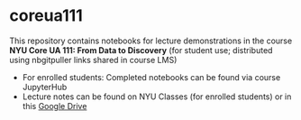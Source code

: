 # coreua111

This repository contains notebooks for lecture demonstrations in the course **NYU Core UA 111: From Data to Discovery** (for student use; distributed using nbgitpuller links shared in course LMS)

+ For enrolled students: Completed notebooks can be found via course JupyterHub
+ Lecture notes can be found on NYU Classes (for enrolled students) or in this [Google Drive](https://drive.google.com/drive/folders/1-YRnuyhIsLEySqb-g39Q46EUhNKHrtL0?usp=sharing)
